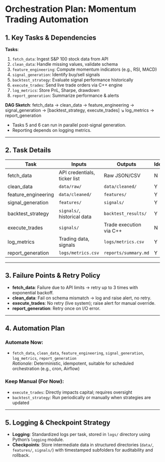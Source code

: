 # Orchestration Plan: Momentum Trading Automation

## 1. Key Tasks & Dependencies

**Tasks**:
1. `fetch_data`: Ingest S&P 100 stock data from API  
2. `clean_data`: Handle missing values, validate schema  
3. `feature_engineering`: Compute momentum indicators (e.g., RSI, MACD)  
4. `signal_generation`: Identify buy/sell signals  
5. `backtest_strategy`: Evaluate signal performance historically  
6. `execute_trades`: Send live trade orders via C++ engine  
7. `log_metrics`: Store PnL, Sharpe, drawdown  
8. `report_generation`: Summarize performance & alerts  

**DAG Sketch**:
fetch_data → clean_data → feature_engineering → signal_generation → [backtest_strategy, execute_trades]
↘ log_metrics → report_generation

- Tasks 5 and 6 can run in parallel post-signal generation.  
- Reporting depends on logging metrics.

---

## 2. Task Details

| Task               | Inputs                    | Outputs                   | Idempotent | Logging                     | Checkpoint |
|--------------------|----------------------------|----------------------------|------------|-----------------------------|------------|
| fetch_data         | API credentials, ticker list| Raw JSON/CSV               | N          | `logs/fetch.log`            | `data/raw/`|
| clean_data         | `data/raw/`                | `data/cleaned/`            | Y          | `logs/clean.log`            | ✅         |
| feature_engineering| `data/cleaned/`            | `features/`                | Y          | `logs/feature.log`          | ✅         |
| signal_generation  | `features/`                | `signals/`                 | Y          | `logs/signal.log`           | ✅         |
| backtest_strategy  | `signals/`, historical data| `backtest_results/`        | Y          | `logs/backtest.log`         | ✅         |
| execute_trades     | `signals/`                 | Trade execution via C++    | N          | `logs/trade_exec.log`       | ❌ (live)  |
| log_metrics        | Trading data, signals      | `logs/metrics.csv`         | Y          | `logs/metrics.log`          | ✅         |
| report_generation  | `logs/metrics.csv`         | `reports/summary.md`       | Y          | `logs/report.log`           | ✅         |

---

## 3. Failure Points & Retry Policy

- **fetch_data**: Failure due to API limits → retry up to 3 times with exponential backoff.  
- **clean_data**: Fail on schema mismatch → log and raise alert, no retry.  
- **execute_trades**: No retry (live system); raise alert for manual override.  
- **report_generation**: Retry once on I/O error.  

---

## 4. Automation Plan

### Automate Now:
- `fetch_data`, `clean_data`, `feature_engineering`, `signal_generation`, `log_metrics`, `report_generation`  
  *Rationale:* Deterministic, idempotent, suitable for scheduled orchestration (e.g., cron, Airflow)

### Keep Manual (For Now):
- `execute_trades`: Directly impacts capital; requires oversight  
- `backtest_strategy`: Run periodically or manually when strategies are updated

---

## 5. Logging & Checkpoint Strategy

- **Logging**: Standardized logs per task, stored in `logs/` directory using Python’s `logging` module.  
- **Checkpoints**: Store intermediate data in structured directories (`data/`, `features/`, `signals/`) with timestamped subfolders for auditability and rollback.

